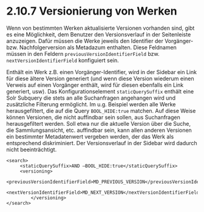 # 2.10.7 Versionierung von Werken

Wenn von bestimmten Werken aktualisierte Versionen vorhanden sind, gibt es eine Möglichkeit, dem Benutzer den Versionsverlauf in der Seitenleiste anzuzeigen. Dafür müssen die Werke jeweils den Identifier der Vorgänger- bzw. Nachfolgerversion als Metadazum enthalten. Diese Feldnamen müssen in den Feldern `previousVersionIdentifierField` bzw. `nextVersionIdentifierField` konfiguiert sein.

Enthält ein Werk z.B. einen Vorgänger-Identifier, wird in der Sidebar ein Link für diese ältere Version generiert \(und wenn diese Version wiederum einen Verweis auf einen Vorgänger enthält, wird für diesen ebenfalls ein Link generiert, usw\). Das Konfigurationselement `staticQuerySuffix` enthält eine Solr Subquery die stets an alle Suchanfragen angehangen wird und zusätzliche Filterung ermöglicht. Im u.g. Beispiel werden alle Werke herausgefiltert, die auf die Query `BOOL_HIDE:true` matchen. Auf diese Weise können Versionen, die nicht auffindbar sein sollen, aus Suchanfragen herausgefiltert werden. Soll etwa nur die aktuelle Version über die Suche, die Sammlungsansicht, etc. auffindbar sein, kann allen anderen Versionen ein bestimmter Metadatenwert vergeben werden, der das Werk als entsprechend diskriminiert. Der Versionsverlauf in der Sidebar wird dadurch nicht beeinträchtigt.

```markup
<search>
     <staticQuerySuffix>AND –BOOL_HIDE:true</staticQuerySuffix>
     <versioning>
      <previousVersionIdentifierField>MD_PREVIOUS_VERSION</previousVersionIdentifierField>
           <nextVersionIdentifierField>MD_NEXT_VERSION</nextVersionIdentifierField>
         </versioning>
</search>
```

